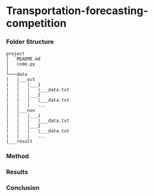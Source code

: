 # Transportation-forecasting-competition

### Folder Structure
```
project
│   README.md
│   code.py    
│
└───data
│   |___oct
|   |   |___1
|   |   |   |___data.txt
|   |   |___2
|   |   |   |___data.txt
|   |   |   ...
│   │___nov
|   |   |___1
|   |   |   |___data.txt
|   |   |___2
|   |   |   |___data.txt
|   |   |   ...
|___result
```


### Method


### Results

### Conclusion


